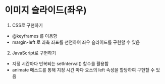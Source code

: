 # 이미지 슬라이드(좌우)
1. CSS로 구현하기
- @keyframes 를 이용함
- margin-left 로 좌측 좌표를 선언하여 좌우 슬라이드를 구현할 수 있음
2. JavaScript로 구현하기
- 지정 시간마다 반복되는 setInterval() 함수를 활용함
- animate 메소드를 통해 지정 시간 마다 요소의 left 속성을 할당하여 구현할 수 있음